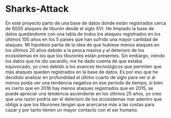# Sharks-Attack
En este proyecto parto de una base de datos dónde están registrados cerca de 6000 ataques de tiburón desde el siglo XVI. He limpiado la base de datos quedándome con una tabla de todos los ataques registrados en los últimos 100 años en los 5 países que han sufrido una mayor cantidad de ataques. Mi hipotésis partía de la idea de que hubiese menos ataques en los últimos 20 años debido a la pesca masiva y al deterioro de los ecosistemas en los que los tiburones están presentes. Sin embargo, viendo los datos que he ido sacando, me he dado cuenta de que estaba equivocado, yo creo debido a los avances tecnológicos que permiten que más ataques queden registrados en la base de datos.
Es por eso que he decidido analizar en profundidad el último cuarto de siglo para ver si al menos podía ver una tendencia negativa en ese período de tiempo, si bien es cierto que en 2016 hay menos ataques registrados que en 2015, se puede apreciar una tendencia ascendente en los últimos 25 años, yo creo que una razón podría ser el deterioro de los ecosistemas mar adentro que obliga a que los tiburones tengan que acercarse más a las costas para cazar y por tanto tienen un mayor contacto con el ser humano.